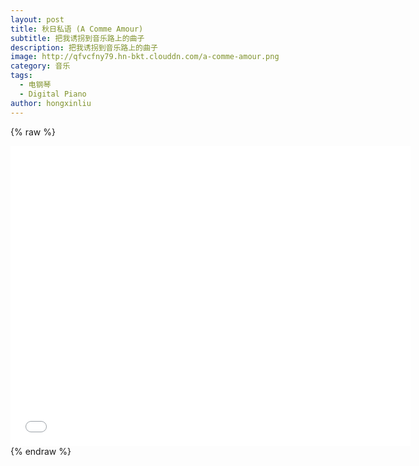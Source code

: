 ```yaml
---
layout: post
title: 秋日私语 (A Comme Amour)
subtitle: 把我诱拐到音乐路上的曲子
description: 把我诱拐到音乐路上的曲子
image: http://qfvcfny79.hn-bkt.clouddn.com/a-comme-amour.png
category: 音乐
tags:
  - 电钢琴
  - Digital Piano
author: hongxinliu
---
```


{% raw %}
<div class="iframe-container">
  <iframe height="480" width="640" src="//player.bilibili.com/player.html?aid=94792318&cid=161813562&page=1" scrolling="no" border="0" frameborder="no" framespacing="0" allowfullscreen="true"> </iframe>
</div>
{% endraw %}
